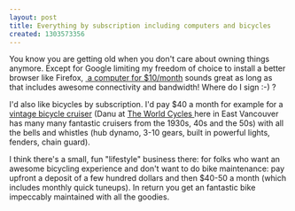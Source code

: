 ```yaml
---
layout: post
title: Everything by subscription including computers and bicycles
created: 1303573356
---
```

<p>You know you are getting old when you don't care about owning things anymore. Except for Google limiting my freedom of choice to install a better browser like Firefox,&nbsp;<a href="http://www.readwriteweb.com/archives/google_rumored_preparing_10month_chrome_os_laptop.php?utm_source=feedburner&amp;utm_medium=feed&amp;utm_campaign=Feed%3A+readwriteweb+%28ReadWriteWeb%29&amp;utm_content=Google+Reader"> a computer for $10/month</a> sounds great as long as that includes awesome connectivity and bandwidth! Where do I sign :-) ?</p><p>I'd also like bicycles by subscription. I'd pay $40 a month for example for a <a href="http://www.cycleexif.com/wolfies-cycles">vintage bicycle cruiser</a> (Danu at <a href="http://theworldcycles.com/">The World Cycles </a>here in East Vancouver has many many fantastic cruisers from the 1930s, 40s and the 50s) with all the bells and whistles (hub dynamo, 3-10 gears, built in powerful lights, fenders, chain guard).</p><p>I think there's a small, fun "lifestyle" business there: for folks who want an awesome bicycling experience and don't want to do bike maintenance: pay upfront a deposit of a few hundred dollars and then $40-50 a month (which includes monthly quick tuneups). In return you get an fantastic bike impeccably maintained with all the goodies.</p><p>&nbsp;</p>
